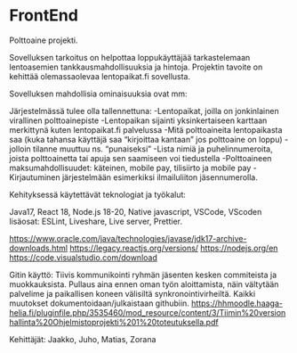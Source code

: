 # FrontEnd
Polttoaine projekti.

Sovelluksen tarkoitus on helpottaa loppukäyttäjää tarkastelemaan lentoasemien tankkausmahdollisuuksia ja hintoja.
Projektin tavoite on kehittää olemassaolevaa lentopaikat.fi sovellusta.

Sovelluksen mahdollisia ominaisuuksia ovat mm:

Järjestelmässä tulee olla tallennettuna:
-Lentopaikat, joilla on jonkinlainen virallinen polttoainepiste
-Lentopaikan sijainti yksinkertaiseen karttaan merkittynä kuten lentopaikat.fi palvelussa
-Mitä polttoaineita lentopaikasta saa (kuka tahansa käyttäjä saa “kirjoittaa kantaan” jos polttoaine on loppu) - jolloin tilanne muuttuu ns. “punaiseksi”
-Lista nimiä ja puhelinnumeroita, joista polttoainetta tai apuja sen saamiseen voi tiedustella
-Polttoaineen maksumahdollisuudet: käteinen, mobile pay, tilisiirto ja mobile pay
-Kirjautuminen järjestelmään esimerkiksi ilmailuliiton jäsennumerolla.

Kehityksessä käytettävät teknologiat ja työkalut:

Java17, React 18, Node.js 18-20, Native javascript, VSCode, VScoden lisäosat: ESLint, Liveshare, Live server, Prettier.  

https://www.oracle.com/java/technologies/javase/jdk17-archive-downloads.html
https://legacy.reactjs.org/versions/
https://nodejs.org/en
https://code.visualstudio.com/download

Gitin käyttö:
Tiivis kommunikointi ryhmän jäsenten kesken commiteista ja muokkauksista.
Pullaus aina ennen oman työn aloittamista, näin vältytään palvelime ja paikallisen koneen välisiltä synkronointivirheiltä.
Kaikki muutokset dokumentoidaan/julkaistaan githubiin.
https://hhmoodle.haaga-helia.fi/pluginfile.php/3535460/mod_resource/content/3/Tiimin%20versionhallinta%20Ohjelmistoprojekti%201%20toteutuksella.pdf


Kehittäjät:
Jaakko, Juho, Matias, Zorana
